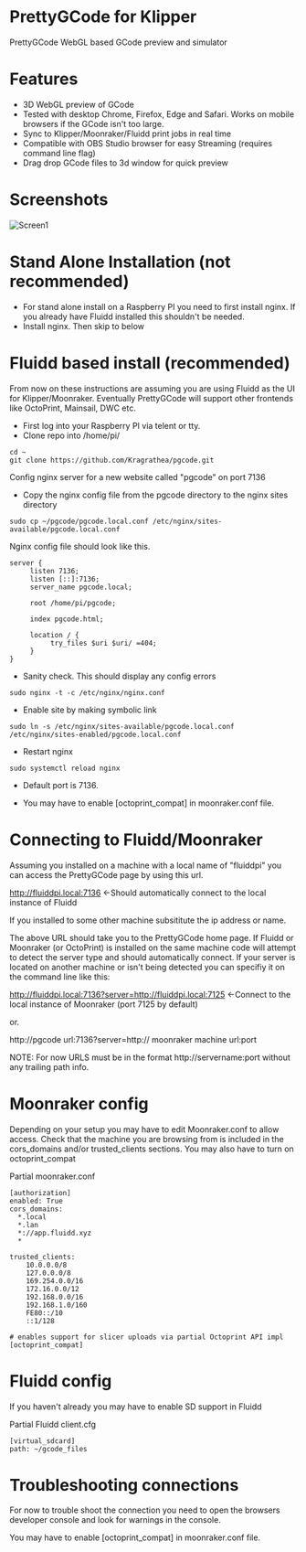 # PrettyGCode for Klipper
PrettyGCode WebGL based GCode preview and simulator

# Features
- 3D WebGL preview of GCode 
- Tested with desktop Chrome, Firefox, Edge and Safari. Works on mobile browsers if the GCode isn't too large.
- Sync to Klipper/Moonraker/Fluidd print jobs in real time
- Compatible with OBS Studio browser for easy Streaming (requires command line flag)
- Drag drop GCode files to 3d window for quick preview

# Screenshots
![Screen1](https://raw.githubusercontent.com/Kragrathea/pgcode/main/img/pgc_screen1.jpg)

# Stand Alone Installation (not recommended)
- For stand alone install on a Raspberry PI you need to first install nginx. If you already have Fluidd installed this shouldn't be needed.
- Install nginx. Then skip to below

# Fluidd based install (recommended)
From now on these instructions are assuming you are using Fluidd as the UI for Klipper/Moonraker. Eventually PrettyGCode will support other frontends like OctoPrint, Mainsail, DWC etc. 
- First log into your Raspberry PI via telent or tty.
- Clone repo into /home/pi/
```
cd ~
git clone https://github.com/Kragrathea/pgcode.git
```

Config nginx server for a new website called "pgcode" on port 7136
- Copy the nginx config file from the pgcode directory to the nginx sites directory
```
sudo cp ~/pgcode/pgcode.local.conf /etc/nginx/sites-available/pgcode.local.conf
```
Nginx config file should look like this.
```
server {
     listen 7136;
     listen [::]:7136;
     server_name pgcode.local;

     root /home/pi/pgcode;

     index pgcode.html;

     location / {
          try_files $uri $uri/ =404;
     }
}
```
- Sanity check. This should display any config errors
```
sudo nginx -t -c /etc/nginx/nginx.conf
```

- Enable site by making symbolic link
```
sudo ln -s /etc/nginx/sites-available/pgcode.local.conf  /etc/nginx/sites-enabled/pgcode.local.conf
```

- Restart nginx
```
sudo systemctl reload nginx
```
- Default port is 7136. 

- You may have to enable [octoprint_compat] in moonraker.conf file. 

# Connecting to Fluidd/Moonraker

Assuming you installed on a machine with a local name of "fluiddpi" you can access the PrettyGCode page by using this url. 

http://fluiddpi.local:7136 <-Should automatically connect to the local instance of Fluidd

If you installed to some other machine subsititute the ip address or name.

The above URL should take you to the PrettyGCode home page.  If Fluidd or Moonraker (or OctoPrint) is installed on the same machine code will attempt to detect the server type and should automatically connect. If your server is located on another machine or isn't being detected you can specifiy it on the command line like this:

http://fluiddpi.local:7136?server=http://fluiddpi.local:7125 <-Connect to the local instance of Moonraker (port 7125 by default)

or.

http://pgcode url:7136?server=http:// moonraker machine url:port

NOTE: For now URLS must be in the format http://servername:port without any trailing path info.


# Moonraker config
Depending on your setup you may have to edit Moonraker.conf to allow access. Check that the machine you are browsing from is included in the cors_domains and/or trusted_clients sections. You may also have to turn on octoprint_compat

Partial moonraker.conf
```
[authorization]
enabled: True
cors_domains:
  *.local
  *.lan
  *://app.fluidd.xyz
  *

trusted_clients:
    10.0.0.0/8
    127.0.0.0/8
    169.254.0.0/16
    172.16.0.0/12
    192.168.0.0/16
    192.168.1.0/160
    FE80::/10
    ::1/128

# enables support for slicer uploads via partial Octoprint API impl
[octoprint_compat]
```
# Fluidd config
If you haven't already you may have to enable SD support in Fluidd

Partial Fluidd client.cfg
```
[virtual_sdcard]
path: ~/gcode_files
```

# Troubleshooting connections
For now to trouble shoot the connection you need to open the browsers developer console and look for warnings in the console.

You may have to enable [octoprint_compat] in moonraker.conf file. 

